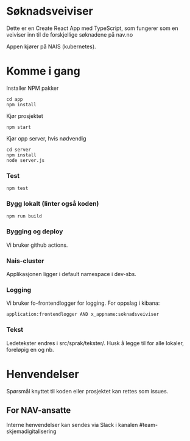 # Søknadsveiviser
Dette er en Create React App med TypeScript, som fungerer som en veiviser inn til de forskjellige søknadene på nav.no

Appen kjører på NAIS (kubernetes).

# Komme i gang

Installer NPM pakker

```
cd app
npm install
```

Kjør prosjektet

```
npm start
```

Kjør opp server, hvis nødvendig
```
cd server
npm install
node server.js
```

### Test 
```
npm test
```

### Bygg lokalt (linter også koden)
```
npm run build
```

### Bygging og deploy
Vi bruker github actions.

### Nais-cluster
Applikasjonen ligger i default namespace i dev-sbs.

### Logging

Vi bruker fo-frontendlogger for logging. For oppslag i kibana:

```
application:frontendlogger AND x_appname:soknadsveiviser
```

### Tekst

Ledetekster endres i src/sprak/tekster/<lokale-navn>. Husk å legge til for alle lokaler, 
foreløpig en og nb.

# Henvendelser

Spørsmål knyttet til koden eller prosjektet kan rettes som issues.

## For NAV-ansatte

Interne henvendelser kan sendes via Slack i kanalen #team-skjemadigitalisering
